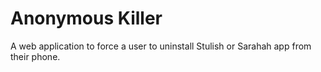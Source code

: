 # Anonymous Killer

A web application to force a user to uninstall Stulish or Sarahah app from their phone.

